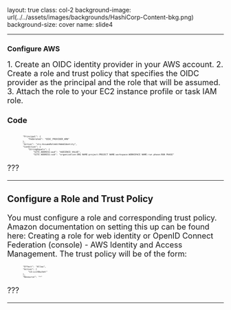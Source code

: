 layout: true
class: col-2
background-image: url(../../assets/images/backgrounds/HashiCorp-Content-bkg.png)
background-size: cover
name: slide4

---
### Configure AWS
<font size= 4>
1. Create an OIDC identity provider in your AWS account.
2. Create a role and trust policy that specifies the OIDC provider as the principal and the role that will be assumed.
3. Attach the role to your EC2 instance profile or task IAM role.

<style scoped>
    code {
        font-size: 5px;
    }
</style>

#### Code
<font size= 4>

```         "Effect": "Allow",
            "Principal": {
                "Federated": "OIDC_PROVIDER_ARN"
            },
            "Action": "sts:AssumeRoleWithWebIdentity",
            "Condition": {
                "StringEquals": {
                    "SITE_ADDRESS:aud": "AUDIENCE_VALUE",
                    "SITE_ADDRESS:sub": "organization:ORG_NAME:project:PROJECT_NAME:workspace:WORKSPACE_NAME:run_phase:RUN_PHASE"
```

???
<!-- Please replace the folowing Capitilized values
- **OIDC_PROVIDER_ARN**: The ARN from the OIDC provider resource created in the previous step
- **SITE_ADDRESS**: The address of Terraform Cloud with https:// stripped, (e.g., app.terraform.io)
- **AUDIENCE_VALUE**: This should be set to aws.workload.identity unless a non-default audience has been specified in TFC
- **ORG_NAME**: The organization name this policy will apply to, such as my-org-name
- **PROJECT_NAME**: The project name that this policy will apply to, such as my-project-name
- **WORKSPACE_NAME**: The workspace name this policy will apply to, such as my-workspace-name
- **RUN_PHASE**: The run phase this policy will apply to, currently one of plan or apply.
 -->
---

### Configure a Role and Trust Policy
<font size =4>
You must configure a role and corresponding trust policy. Amazon documentation on setting this up can be found here: Creating a role for web identity or OpenID Connect Federation (console) - AWS Identity and Access Management. The trust policy will be of the form:

```
            "Effect": "Allow",
            "Action": [
                "s3:ListBucket"
            ],
            "Resource": "*"
```


???
<!-- Warning: you should always check, at minimum, the audience and the name of the organization in order to prevent unauthorized access from other Terraform Cloud organizations!
AWS documentation for setting this up through the AWS console or API can be found here: Creating OpenID Connect (OIDC) identity providers - AWS Identity and Access Management.
-->
---

